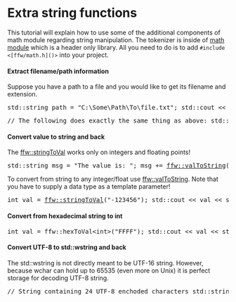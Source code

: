 Extra string functions
=================

This tutorial will explain how to use some of the additional components of math module regarding string manipulation. The tokenizer is inside of [math module](group__math.html) which is a header only library. All you need to do is to add `#include <[ffw/math.h]()>` into your project.

#### Extract filename/path information


Suppose you have a path to a file and you would like to get its filename and extension.


<pre><div class="lang-cpp" style="white-space: nowrap;"><span class="hljs-normal">std::string path = </span><span class="hljs-string">"C:\Some\Path\To\file.txt"</span><span class="hljs-normal">;</span>
<span class="hljs-normal"></span>
<span class="hljs-normal">std::cout &lt;&lt; </span><span class="hljs-string">"Directory: "</span><span class="hljs-normal"> &lt;&lt; <a href="ffw.html#b0d25873">ffw::dirname</a>(path) &lt;&lt; std::endl;</span>
<span class="hljs-normal">std::cout &lt;&lt; </span><span class="hljs-string">"Basename: "</span><span class="hljs-normal"> &lt;&lt; <a href="ffw.html#faaecb7e">ffw::basename</a>(path) &lt;&lt; std::endl;</span>
<span class="hljs-normal">std::cout &lt;&lt; </span><span class="hljs-string">"Extension: "</span><span class="hljs-normal"> &lt;&lt; <a href="ffw.html#9c775320">ffw::extension</a>(path) &lt;&lt; std::endl;</span>
<span class="hljs-normal"></span><span class="hljs-comment">// Prints:</span><span class="hljs-normal"></span>
<span class="hljs-normal"></span><span class="hljs-comment">// Directory: C:\Some\Path\To</span><span class="hljs-normal"></span>
<span class="hljs-normal"></span><span class="hljs-comment">// Basename: file</span><span class="hljs-normal"></span>
<span class="hljs-normal"></span><span class="hljs-comment">// Extension: txt</span>
</div></pre>




<pre><div class="lang-cpp" style="white-space: nowrap;"><span class="hljs-comment">// The following does exactly the same thing as above:</span><span class="hljs-normal"></span>
<span class="hljs-normal">std::string path = </span><span class="hljs-string">"C:\Some\Path\To\file.txt"</span><span class="hljs-normal">;</span>
<span class="hljs-normal"></span>
<span class="hljs-normal"></span><span class="hljs-keyword">auto</span><span class="hljs-normal"> info = <a href="ffw.html#0391411c">ffw::getFileInfo</a>(path);</span>
<span class="hljs-normal">std::cout &lt;&lt; </span><span class="hljs-string">"Directory: "</span><span class="hljs-normal"> &lt;&lt; info.dir &lt;&lt; std::endl;</span>
<span class="hljs-normal">std::cout &lt;&lt; </span><span class="hljs-string">"Basename: "</span><span class="hljs-normal"> &lt;&lt; info.base &lt;&lt; std::endl;</span>
<span class="hljs-normal">std::cout &lt;&lt; </span><span class="hljs-string">"Extension: "</span><span class="hljs-normal"> &lt;&lt; info.ext &lt;&lt; std::endl;</span>
<span class="hljs-normal"></span><span class="hljs-comment">// Prints:</span><span class="hljs-normal"></span>
<span class="hljs-normal"></span><span class="hljs-comment">// Directory: C:\Some\Path\To</span><span class="hljs-normal"></span>
<span class="hljs-normal"></span><span class="hljs-comment">// Basename: file</span><span class="hljs-normal"></span>
<span class="hljs-normal"></span><span class="hljs-comment">// Extension: txt</span>
</div></pre>



#### Convert value to string and back


The [ffw::stringToVal](ffw.html#eebabb4c) works only on integers and floating points!


<pre><div class="lang-cpp" style="white-space: nowrap;"><span class="hljs-normal">std::string msg = </span><span class="hljs-string">"The value is: "</span><span class="hljs-normal">;</span>
<span class="hljs-normal">msg += <a href="ffw.html#c771be1a">ffw::valToString</a>(42.05f);</span>
<span class="hljs-normal"></span>
<span class="hljs-normal">std::cout &lt;&lt; msg &lt;&lt; std::endl;</span>
<span class="hljs-normal"></span><span class="hljs-comment">// Prints: "The value is: 42.05"</span>
</div></pre>



To convert from string to any integer/float use [ffw::valToString](ffw.html#c771be1a). Note that you have to supply a data type as a template parameter!


<pre><div class="lang-cpp" style="white-space: nowrap;"><span class="hljs-title">int</span><span class="hljs-normal"> val = <a href="ffw.html#709a0897">ffw::stringToVal<int></a>(</span><span class="hljs-string">"-123456"</span><span class="hljs-normal">);</span>
<span class="hljs-normal">std::cout &lt;&lt; val &lt;&lt; std::endl;</span>
<span class="hljs-normal"></span><span class="hljs-comment">// Prints: "-123456"</span>
</div></pre>



#### Convert from hexadecimal string to int



<pre><div class="lang-cpp" style="white-space: nowrap;"><span class="hljs-title">int</span><span class="hljs-normal"> val = ffw::hexToVal&lt;int&gt;(</span><span class="hljs-string">"FFFF"</span><span class="hljs-normal">);</span>
<span class="hljs-normal">std::cout &lt;&lt; val &lt;&lt; std::endl;</span>
<span class="hljs-normal"></span><span class="hljs-comment">// Prints: "65535"</span>
</div></pre>



#### Convert UTF-8 to std::wstring and back


The std::wstring is not directly meant to be UTF-16 string. However, because wchar can hold up to 65535 (even more on Unix) it is perfect storage for decoding UTF-8 string.


<pre><div class="lang-cpp" style="white-space: nowrap;"><span class="hljs-comment">// String containing 24 UTF-8 enchoded characters </span><span class="hljs-normal"></span>
<span class="hljs-normal">std::string str = </span><span class="hljs-string">"\x48\x65\x69\x7A\xC3\xB6\x6C\x72\xC3\xBC\x63\x6B\x73\x74\x6F\xC3\x9F\x61\x62\x64\xC3\xA4\x6D\x70\x66\x75\x6E\x67"</span><span class="hljs-normal">;</span>
<span class="hljs-normal"></span>
<span class="hljs-normal"></span><span class="hljs-comment">// Convert to multi byte string std::wstring</span><span class="hljs-normal"></span>
<span class="hljs-normal">std::wstring wstr = <a href="ffw.html#e6d56e70">ffw::utf8ToWstr</a>(str);</span>
<span class="hljs-normal">std::cout &lt;&lt; </span><span class="hljs-string">"Size: "</span><span class="hljs-normal"> &lt;&lt; wstr.size() &lt;&lt; std::endl;</span>
<span class="hljs-normal">std::cout &lt;&lt; </span><span class="hljs-string">"5th symbol: "</span><span class="hljs-normal"> &lt;&lt; (int)wstr[4] &lt;&lt; std::endl;</span>
<span class="hljs-normal"></span><span class="hljs-comment">// Prints:</span><span class="hljs-normal"></span>
<span class="hljs-normal"></span><span class="hljs-comment">// Size: 24</span><span class="hljs-normal"></span>
<span class="hljs-normal"></span><span class="hljs-comment">// 5th symbol: 246</span><span class="hljs-normal"></span>
<span class="hljs-normal"></span>
<span class="hljs-normal"></span><span class="hljs-comment">// The 5th symbol is composed of two UTf-8 chars: 0xC3 0xB6</span><span class="hljs-normal"></span>
<span class="hljs-normal"></span><span class="hljs-comment">// Which is O-umlaut unicode character U+00F6</span><span class="hljs-normal"></span>
<span class="hljs-normal"></span><span class="hljs-comment">// https://en.wikipedia.org/wiki/%C3%96</span><span class="hljs-normal"></span>
<span class="hljs-normal"></span>
<span class="hljs-normal"></span><span class="hljs-comment">// To convert back, use ffw::wstrToUtf8</span><span class="hljs-normal"></span>
<span class="hljs-normal">std::string test = <a href="ffw.html#4896137e">ffw::wstrToUtf8</a>(wstr);</span>
<span class="hljs-normal"></span>
<span class="hljs-normal"></span><span class="hljs-comment">// Both the source string of UTF-8 characters and the</span><span class="hljs-normal"></span>
<span class="hljs-normal"></span><span class="hljs-comment">// "test" are equal!</span><span class="hljs-normal"></span>
<span class="hljs-normal">std::cout &lt;&lt; </span><span class="hljs-string">"Test: "</span><span class="hljs-normal"> &lt;&lt; (test == str) &lt;&lt; std::endl;</span>
<span class="hljs-normal"></span><span class="hljs-comment">// Prints "1"</span>
</div></pre>

 


